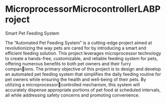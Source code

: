 # MicroprocessorMicrocontrollerLABProject
Smart Pet Feeding System


The ”Automated Pet Feeding System” is a cutting-edge
project aimed at revolutionizing the way pets are cared for by
introducing a smart and efficient feeding solution. This project
leverages microprocessor technology to create a hands-free,
customizable, and reliable feeding system for pets, offering
numerous benefits to both pet owners and their furry companions.
The primary objective of this project is to design and
develop an automated pet feeding system that simplifies the
daily feeding routine for pet owners while ensuring the health
and well-being of their pets. By utilizing a microprocessorcontrolled mechanism, this system will accurately dispense
appropriate portions of pet food at scheduled intervals, all
while addressing safety concerns and promoting convenience.
